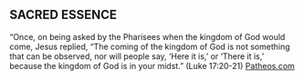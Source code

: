 ## SACRED ESSENCE

“Once, on being asked by the Pharisees when the kingdom of God would come, Jesus replied, “The coming of the kingdom of God is not something that can be observed, nor will people say, ‘Here it is,’ or ‘There it is,’ because the kingdom of God is in your midst.” (Luke 17:20-21)
[Patheos.com](https://www.patheos.com/blogs/socialjesus/2020/03/kingdom-of-god-within-you/)
